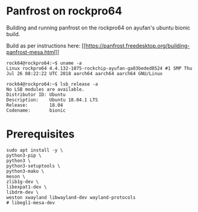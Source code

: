 
# Panfrost on rockpro64
Building and running panfrost on the rockpro64 on ayufan's ubuntu bionic build.

Build as per instructions here: [[https://panfrost.freedesktop.org/building-panfrost-mesa.html]]

```
rock64@rockpro64:~$ uname -a
Linux rockpro64 4.4.132-1075-rockchip-ayufan-ga83beded8524 #1 SMP Thu Jul 26 08:22:22 UTC 2018 aarch64 aarch64 aarch64 GNU/Linux

rock64@rockpro64:~$ lsb_release -a
No LSB modules are available.
Distributor ID: Ubuntu
Description:    Ubuntu 18.04.1 LTS
Release:        18.04
Codename:       bionic

```


# Prerequisites

```
sudo apt install -y \
python3-pip \
python3 \
python3-setuptools \
python3-mako \
meson \
zlib1g-dev \
libexpat1-dev \
libdrm-dev \
weston xwayland libwayland-dev wayland-protocols 
# libegl1-mesa-dev


```
